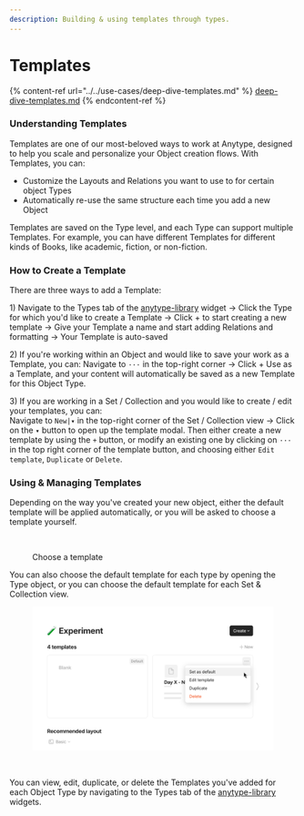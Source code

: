 ```yaml
---
description: Building & using templates through types.
---
```


# Templates

{% content-ref url="../../use-cases/deep-dive-templates.md" %}
[deep-dive-templates.md](../../use-cases/deep-dive-templates.md)
{% endcontent-ref %}

### Understanding Templates

Templates are one of our most-beloved ways to work at Anytype, designed to help you scale and personalize your Object creation flows. With Templates, you can:

* Customize the Layouts and Relations you want to use to for certain object Types
* Automatically re-use the same structure each time you add a new Object

Templates are saved on the Type level, and each Type can support multiple Templates. For example, you can have different Templates for different kinds of Books, like academic, fiction, or non-fiction.

### How to Create a Template

There are three ways to add a Template:

1\) Navigate to the Types tab of the [anytype-library](../anytype-library/ "mention") widget → Click the Type for which you'd like to create a Template → Click + to start creating a new template → Give your Template a name and start adding Relations and formatting → Your Template is auto-saved

2\) If you're working within an Object and would like to save your work as a Template, you can: Navigate to `···` in the top-right corner → Click + Use as a Template, and your content will automatically be saved as a new Template for this Object Type.

3\) If you are working in a Set / Collection and you would like to create / edit your templates, you can:\
Navigate to `New|▾` in the top-right corner of the Set / Collection view -> Click on the `▾` button to open up the template modal. Then either create a new template by using the `+` button, or modify an existing one by clicking on `···` in the top right corner of the template button, and choosing either `Edit template`, `Duplicate` or `Delete`.

### Using & Managing Templates

Depending on the way you've created your new object, either the default template will be applied automatically, or you will be asked to choose a template yourself.

<figure><img src="../../.gitbook/assets/5_Template Picker Screenshot.png" alt=""><figcaption><p>Choose a template</p></figcaption></figure>

You can also choose the default template for each type by opening the Type object, or you can choose the default template for each Set & Collection view.

<div><figure><img src="../../.gitbook/assets/image (101).png" alt=""><figcaption></figcaption></figure> <figure><img src="../../.gitbook/assets/6_Default Template Selector Screenshot at 18.15.24.png" alt=""><figcaption></figcaption></figure></div>

You can view, edit, duplicate, or delete the Templates you've added for each Object Type by navigating to the Types tab of the [anytype-library](../anytype-library/ "mention") widgets.
